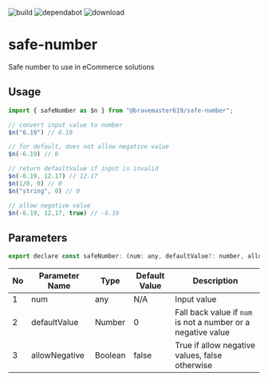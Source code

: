 ![build](https://github.com/bravemaster619/safe-number/workflows/build/badge.svg)
![dependabot](https://flat.badgen.net/dependabot/bravemaster619/safe-number?icon=dependabot)
![download](https://img.shields.io/npm/dt/@bravemaster619/safe-number)
# safe-number
Safe number to use in eCommerce solutions

## Usage

```javascript
import { safeNumber as $n } from "@bravemaster619/safe-number";

// convert input value to number
$n("6.19") // 6.19

// for default, does not allow negative value
$n(-6.19) // 0

// return defaultValue if input is invalid
$n(-6.19, 12.17) // 12.17
$n(1/0, 0) // 0
$n("string", 0) // 0

// allow negative value
$n(-6.19, 12,17, true) // -6.19


```

## Parameters

```javascript
export declare const safeNumber: (num: any, defaultValue?: number, allowNegative?: boolean) => number;
```

| No | Parameter Name | Type | Default Value | Description |
| --- | --- | --- | --- | --- |
| 1 | num | any | N/A |Input value |
| 2 | defaultValue | Number | 0 | Fall back value if `num` is not a number or a negative value |
| 3| allowNegative | Boolean | false | True if allow negative values, false otherwise |
